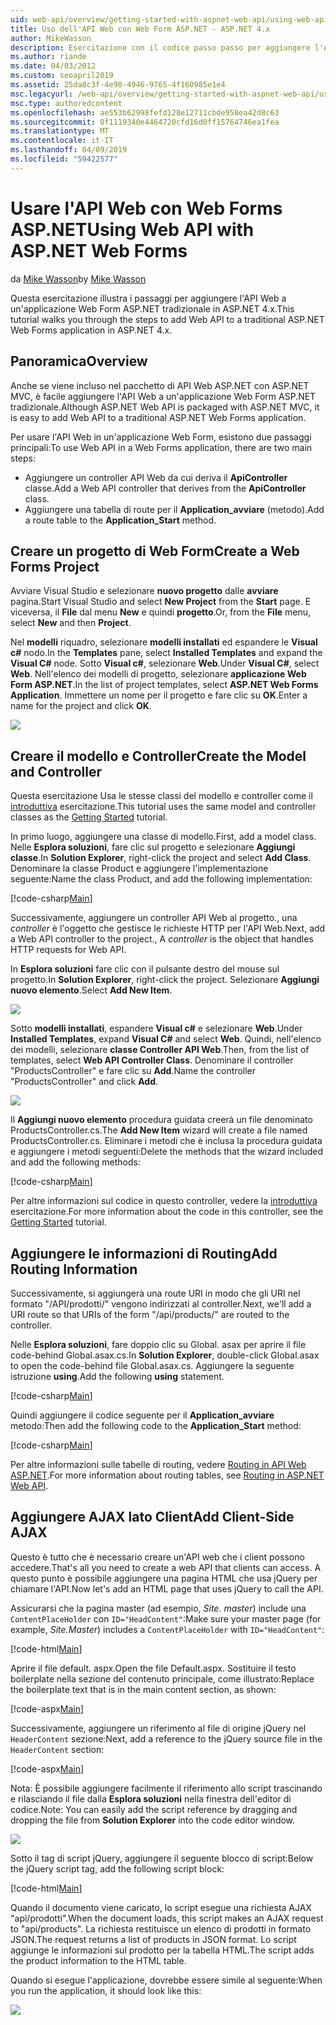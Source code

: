 ```yaml
---
uid: web-api/overview/getting-started-with-aspnet-web-api/using-web-api-with-aspnet-web-forms
title: Uso dell'API Web con Web Form ASP.NET - ASP.NET 4.x
author: MikeWasson
description: Esercitazione con il codice passo passo per aggiungere l'API Web a un'applicazione di form ASP.NET per ASP.NET 4.x
ms.author: riande
ms.date: 04/03/2012
ms.custom: seoapril2019
ms.assetid: 25da8c3f-4e90-4946-9765-4f160985e1e4
msc.legacyurl: /web-api/overview/getting-started-with-aspnet-web-api/using-web-api-with-aspnet-web-forms
msc.type: authoredcontent
ms.openlocfilehash: ae553b62998fefd128e12711cbde958ea42d8c63
ms.sourcegitcommit: 0f1119340e4464720cfd16d0ff15764746ea1fea
ms.translationtype: MT
ms.contentlocale: it-IT
ms.lasthandoff: 04/09/2019
ms.locfileid: "59422577"
---
```

# <a name="using-web-api-with-aspnet-web-forms"></a><span data-ttu-id="09828-103">Usare l'API Web con Web Forms ASP.NET</span><span class="sxs-lookup"><span data-stu-id="09828-103">Using Web API with ASP.NET Web Forms</span></span>

<span data-ttu-id="09828-104">da [Mike Wasson](https://github.com/MikeWasson)</span><span class="sxs-lookup"><span data-stu-id="09828-104">by [Mike Wasson](https://github.com/MikeWasson)</span></span>

<span data-ttu-id="09828-105">Questa esercitazione illustra i passaggi per aggiungere l'API Web a un'applicazione Web Form ASP.NET tradizionale in ASP.NET 4.x.</span><span class="sxs-lookup"><span data-stu-id="09828-105">This tutorial walks you through the steps to add Web API to a traditional ASP.NET Web Forms application in ASP.NET 4.x.</span></span> 

## <a name="overview"></a><span data-ttu-id="09828-106">Panoramica</span><span class="sxs-lookup"><span data-stu-id="09828-106">Overview</span></span>

<span data-ttu-id="09828-107">Anche se viene incluso nel pacchetto di API Web ASP.NET con ASP.NET MVC, è facile aggiungere l'API Web a un'applicazione Web Form ASP.NET tradizionale.</span><span class="sxs-lookup"><span data-stu-id="09828-107">Although ASP.NET Web API is packaged with ASP.NET MVC, it is easy to add Web API to a traditional ASP.NET Web Forms application.</span></span>

<span data-ttu-id="09828-108">Per usare l'API Web in un'applicazione Web Form, esistono due passaggi principali:</span><span class="sxs-lookup"><span data-stu-id="09828-108">To use Web API in a Web Forms application, there are two main steps:</span></span>

- <span data-ttu-id="09828-109">Aggiungere un controller API Web da cui deriva il **ApiController** classe.</span><span class="sxs-lookup"><span data-stu-id="09828-109">Add a Web API controller that derives from the **ApiController** class.</span></span>
- <span data-ttu-id="09828-110">Aggiungere una tabella di route per il **Application\_avviare** (metodo).</span><span class="sxs-lookup"><span data-stu-id="09828-110">Add a route table to the **Application\_Start** method.</span></span>

## <a name="create-a-web-forms-project"></a><span data-ttu-id="09828-111">Creare un progetto di Web Form</span><span class="sxs-lookup"><span data-stu-id="09828-111">Create a Web Forms Project</span></span>

<span data-ttu-id="09828-112">Avviare Visual Studio e selezionare **nuovo progetto** dalle **avviare** pagina.</span><span class="sxs-lookup"><span data-stu-id="09828-112">Start Visual Studio and select **New Project** from the **Start** page.</span></span> <span data-ttu-id="09828-113">E viceversa, il **File** dal menu **New** e quindi **progetto**.</span><span class="sxs-lookup"><span data-stu-id="09828-113">Or, from the **File** menu, select **New** and then **Project**.</span></span>

<span data-ttu-id="09828-114">Nel **modelli** riquadro, selezionare **modelli installati** ed espandere le **Visual c#** nodo.</span><span class="sxs-lookup"><span data-stu-id="09828-114">In the **Templates** pane, select **Installed Templates** and expand the **Visual C#** node.</span></span> <span data-ttu-id="09828-115">Sotto **Visual c#**, selezionare **Web**.</span><span class="sxs-lookup"><span data-stu-id="09828-115">Under **Visual C#**, select **Web**.</span></span> <span data-ttu-id="09828-116">Nell'elenco dei modelli di progetto, selezionare **applicazione Web Form ASP.NET**.</span><span class="sxs-lookup"><span data-stu-id="09828-116">In the list of project templates, select **ASP.NET Web Forms Application**.</span></span> <span data-ttu-id="09828-117">Immettere un nome per il progetto e fare clic su **OK**.</span><span class="sxs-lookup"><span data-stu-id="09828-117">Enter a name for the project and click **OK**.</span></span>

![](using-web-api-with-aspnet-web-forms/_static/image1.png)

## <a name="create-the-model-and-controller"></a><span data-ttu-id="09828-118">Creare il modello e Controller</span><span class="sxs-lookup"><span data-stu-id="09828-118">Create the Model and Controller</span></span>

<span data-ttu-id="09828-119">Questa esercitazione Usa le stesse classi del modello e controller come il [introduttiva](tutorial-your-first-web-api.md) esercitazione.</span><span class="sxs-lookup"><span data-stu-id="09828-119">This tutorial uses the same model and controller classes as the [Getting Started](tutorial-your-first-web-api.md) tutorial.</span></span>

<span data-ttu-id="09828-120">In primo luogo, aggiungere una classe di modello.</span><span class="sxs-lookup"><span data-stu-id="09828-120">First, add a model class.</span></span> <span data-ttu-id="09828-121">Nelle **Esplora soluzioni**, fare clic sul progetto e selezionare **Aggiungi classe**.</span><span class="sxs-lookup"><span data-stu-id="09828-121">In **Solution Explorer**, right-click the project and select **Add Class**.</span></span> <span data-ttu-id="09828-122">Denominare la classe Product e aggiungere l'implementazione seguente:</span><span class="sxs-lookup"><span data-stu-id="09828-122">Name the class Product, and add the following implementation:</span></span>

[!code-csharp[Main](using-web-api-with-aspnet-web-forms/samples/sample1.cs)]

<span data-ttu-id="09828-123">Successivamente, aggiungere un controller API Web al progetto., una *controller* è l'oggetto che gestisce le richieste HTTP per l'API Web.</span><span class="sxs-lookup"><span data-stu-id="09828-123">Next, add a Web API controller to the project., A *controller* is the object that handles HTTP requests for Web API.</span></span>

<span data-ttu-id="09828-124">In **Esplora soluzioni** fare clic con il pulsante destro del mouse sul progetto.</span><span class="sxs-lookup"><span data-stu-id="09828-124">In **Solution Explorer**, right-click the project.</span></span> <span data-ttu-id="09828-125">Selezionare **Aggiungi nuovo elemento**.</span><span class="sxs-lookup"><span data-stu-id="09828-125">Select **Add New Item**.</span></span>

![](using-web-api-with-aspnet-web-forms/_static/image2.png)

<span data-ttu-id="09828-126">Sotto **modelli installati**, espandere **Visual c#** e selezionare **Web**.</span><span class="sxs-lookup"><span data-stu-id="09828-126">Under **Installed Templates**, expand **Visual C#** and select **Web**.</span></span> <span data-ttu-id="09828-127">Quindi, nell'elenco dei modelli, selezionare **classe Controller API Web**.</span><span class="sxs-lookup"><span data-stu-id="09828-127">Then, from the list of templates, select **Web API Controller Class**.</span></span> <span data-ttu-id="09828-128">Denominare il controller "ProductsController" e fare clic su **Add**.</span><span class="sxs-lookup"><span data-stu-id="09828-128">Name the controller "ProductsController" and click **Add**.</span></span>

![](using-web-api-with-aspnet-web-forms/_static/image3.png)

<span data-ttu-id="09828-129">Il **Aggiungi nuovo elemento** procedura guidata creerà un file denominato ProductsController.cs.</span><span class="sxs-lookup"><span data-stu-id="09828-129">The **Add New Item** wizard will create a file named ProductsController.cs.</span></span> <span data-ttu-id="09828-130">Eliminare i metodi che è inclusa la procedura guidata e aggiungere i metodi seguenti:</span><span class="sxs-lookup"><span data-stu-id="09828-130">Delete the methods that the wizard included and add the following methods:</span></span>

[!code-csharp[Main](using-web-api-with-aspnet-web-forms/samples/sample2.cs)]

<span data-ttu-id="09828-131">Per altre informazioni sul codice in questo controller, vedere la [introduttiva](tutorial-your-first-web-api.md) esercitazione.</span><span class="sxs-lookup"><span data-stu-id="09828-131">For more information about the code in this controller, see the [Getting Started](tutorial-your-first-web-api.md) tutorial.</span></span>

## <a name="add-routing-information"></a><span data-ttu-id="09828-132">Aggiungere le informazioni di Routing</span><span class="sxs-lookup"><span data-stu-id="09828-132">Add Routing Information</span></span>

<span data-ttu-id="09828-133">Successivamente, si aggiungerà una route URI in modo che gli URI nel formato &quot;/API/prodotti/&quot; vengono indirizzati al controller.</span><span class="sxs-lookup"><span data-stu-id="09828-133">Next, we'll add a URI route so that URIs of the form &quot;/api/products/&quot; are routed to the controller.</span></span>

<span data-ttu-id="09828-134">Nelle **Esplora soluzioni**, fare doppio clic su Global. asax per aprire il file code-behind Global.asax.cs.</span><span class="sxs-lookup"><span data-stu-id="09828-134">In **Solution Explorer**, double-click Global.asax to open the code-behind file Global.asax.cs.</span></span> <span data-ttu-id="09828-135">Aggiungere la seguente istruzione **using**.</span><span class="sxs-lookup"><span data-stu-id="09828-135">Add the following **using** statement.</span></span>

[!code-csharp[Main](using-web-api-with-aspnet-web-forms/samples/sample3.cs)]

<span data-ttu-id="09828-136">Quindi aggiungere il codice seguente per il **Application\_avviare** metodo:</span><span class="sxs-lookup"><span data-stu-id="09828-136">Then add the following code to the **Application\_Start** method:</span></span>

[!code-csharp[Main](using-web-api-with-aspnet-web-forms/samples/sample4.cs)]

<span data-ttu-id="09828-137">Per altre informazioni sulle tabelle di routing, vedere [Routing in API Web ASP.NET](../web-api-routing-and-actions/routing-in-aspnet-web-api.md).</span><span class="sxs-lookup"><span data-stu-id="09828-137">For more information about routing tables, see [Routing in ASP.NET Web API](../web-api-routing-and-actions/routing-in-aspnet-web-api.md).</span></span>

## <a name="add-client-side-ajax"></a><span data-ttu-id="09828-138">Aggiungere AJAX lato Client</span><span class="sxs-lookup"><span data-stu-id="09828-138">Add Client-Side AJAX</span></span>

<span data-ttu-id="09828-139">Questo è tutto che è necessario creare un'API web che i client possono accedere.</span><span class="sxs-lookup"><span data-stu-id="09828-139">That's all you need to create a web API that clients can access.</span></span> <span data-ttu-id="09828-140">A questo punto è possibile aggiungere una pagina HTML che usa jQuery per chiamare l'API.</span><span class="sxs-lookup"><span data-stu-id="09828-140">Now let's add an HTML page that uses jQuery to call the API.</span></span>

<span data-ttu-id="09828-141">Assicurarsi che la pagina master (ad esempio, *Site. master*) include una `ContentPlaceHolder` con `ID="HeadContent"`:</span><span class="sxs-lookup"><span data-stu-id="09828-141">Make sure your master page (for example, *Site.Master*) includes a `ContentPlaceHolder` with `ID="HeadContent"`:</span></span>

[!code-html[Main](using-web-api-with-aspnet-web-forms/samples/sample8.html)]

<span data-ttu-id="09828-142">Aprire il file default. aspx.</span><span class="sxs-lookup"><span data-stu-id="09828-142">Open the file Default.aspx.</span></span> <span data-ttu-id="09828-143">Sostituire il testo boilerplate nella sezione del contenuto principale, come illustrato:</span><span class="sxs-lookup"><span data-stu-id="09828-143">Replace the boilerplate text that is in the main content section, as shown:</span></span>

[!code-aspx[Main](using-web-api-with-aspnet-web-forms/samples/sample5.aspx)]

<span data-ttu-id="09828-144">Successivamente, aggiungere un riferimento al file di origine jQuery nel `HeaderContent` sezione:</span><span class="sxs-lookup"><span data-stu-id="09828-144">Next, add a reference to the jQuery source file in the `HeaderContent` section:</span></span>

[!code-aspx[Main](using-web-api-with-aspnet-web-forms/samples/sample6.aspx?highlight=2)]

<span data-ttu-id="09828-145">Nota: È possibile aggiungere facilmente il riferimento allo script trascinando e rilasciando il file dalla **Esplora soluzioni** nella finestra dell'editor di codice.</span><span class="sxs-lookup"><span data-stu-id="09828-145">Note: You can easily add the script reference by dragging and dropping the file from **Solution Explorer** into the code editor window.</span></span>

![](using-web-api-with-aspnet-web-forms/_static/image4.png)

<span data-ttu-id="09828-146">Sotto il tag di script jQuery, aggiungere il seguente blocco di script:</span><span class="sxs-lookup"><span data-stu-id="09828-146">Below the jQuery script tag, add the following script block:</span></span>

[!code-html[Main](using-web-api-with-aspnet-web-forms/samples/sample7.html)]

<span data-ttu-id="09828-147">Quando il documento viene caricato, lo script esegue una richiesta AJAX &quot;api/prodotti&quot;.</span><span class="sxs-lookup"><span data-stu-id="09828-147">When the document loads, this script makes an AJAX request to &quot;api/products&quot;.</span></span> <span data-ttu-id="09828-148">La richiesta restituisce un elenco di prodotti in formato JSON.</span><span class="sxs-lookup"><span data-stu-id="09828-148">The request returns a list of products in JSON format.</span></span> <span data-ttu-id="09828-149">Lo script aggiunge le informazioni sul prodotto per la tabella HTML.</span><span class="sxs-lookup"><span data-stu-id="09828-149">The script adds the product information to the HTML table.</span></span>

<span data-ttu-id="09828-150">Quando si esegue l'applicazione, dovrebbe essere simile al seguente:</span><span class="sxs-lookup"><span data-stu-id="09828-150">When you run the application, it should look like this:</span></span>

![](using-web-api-with-aspnet-web-forms/_static/image5.png)
